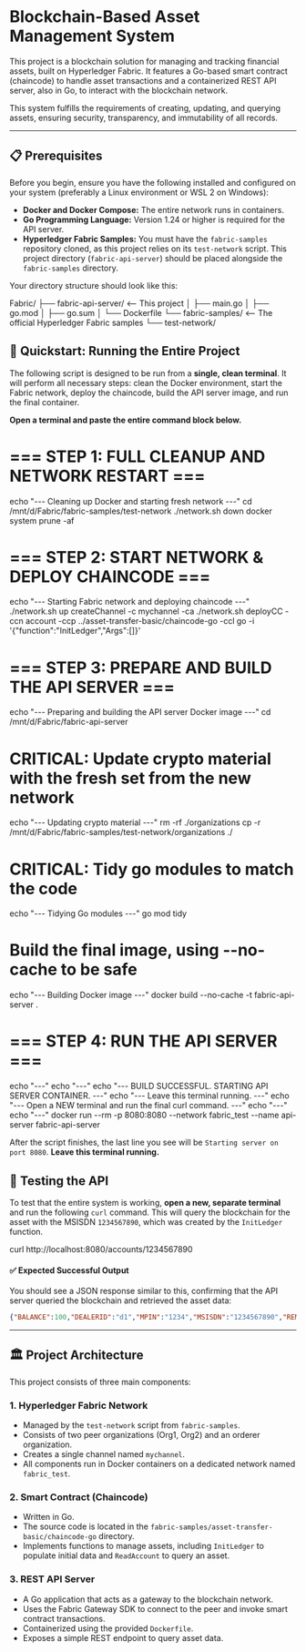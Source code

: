 
# Blockchain-Based Asset Management System

This project is a blockchain solution for managing and tracking financial assets, built on Hyperledger Fabric. It features a Go-based smart contract (chaincode) to handle asset transactions and a containerized REST API server, also in Go, to interact with the blockchain network.

This system fulfills the requirements of creating, updating, and querying assets, ensuring security, transparency, and immutability of all records.

---

## 📋 Prerequisites

Before you begin, ensure you have the following installed and configured on your system (preferably a Linux environment or WSL 2 on Windows):

* **Docker and Docker Compose:** The entire network runs in containers.
* **Go Programming Language:** Version 1.24 or higher is required for the API server.
* **Hyperledger Fabric Samples:** You must have the `fabric-samples` repository cloned, as this project relies on its `test-network` script. This project directory (`fabric-api-server`) should be placed alongside the `fabric-samples` directory.

Your directory structure should look like this:



Fabric/
├── fabric-api-server/  \<-- This project
│   ├── main.go
│   ├── go.mod
│   ├── go.sum
│   └── Dockerfile
└── fabric-samples/     \<-- The official Hyperledger Fabric samples
└── test-network/





## 🚀 Quickstart: Running the Entire Project

The following script is designed to be run from a **single, clean terminal**. It will perform all necessary steps: clean the Docker environment, start the Fabric network, deploy the chaincode, build the API server image, and run the final container.

**Open a terminal and paste the entire command block below.**


# === STEP 1: FULL CLEANUP AND NETWORK RESTART ===
echo "--- Cleaning up Docker and starting fresh network ---"
cd /mnt/d/Fabric/fabric-samples/test-network
./network.sh down
docker system prune -af

# === STEP 2: START NETWORK & DEPLOY CHAINCODE ===
echo "--- Starting Fabric network and deploying chaincode ---"
./network.sh up createChannel -c mychannel -ca
./network.sh deployCC -ccn account -ccp ../asset-transfer-basic/chaincode-go -ccl go -i '{"function":"InitLedger","Args":[]}'

# === STEP 3: PREPARE AND BUILD THE API SERVER ===
echo "--- Preparing and building the API server Docker image ---"
cd /mnt/d/Fabric/fabric-api-server

# CRITICAL: Update crypto material with the fresh set from the new network
echo "--- Updating crypto material ---"
rm -rf ./organizations
cp -r /mnt/d/Fabric/fabric-samples/test-network/organizations ./

# CRITICAL: Tidy go modules to match the code
echo "--- Tidying Go modules ---"
go mod tidy

# Build the final image, using --no-cache to be safe
echo "--- Building Docker image ---"
docker build --no-cache -t fabric-api-server .

# === STEP 4: RUN THE API SERVER ===
echo "---"
echo "---"
echo "--- BUILD SUCCESSFUL. STARTING API SERVER CONTAINER. ---"
echo "--- Leave this terminal running. ---"
echo "--- Open a NEW terminal and run the final curl command. ---"
echo "---"
echo "---"
docker run --rm -p 8080:8080 --network fabric_test --name api-server fabric-api-server


After the script finishes, the last line you see will be `Starting server on port 8080`. **Leave this terminal running.**



## 🧪 Testing the API

To test that the entire system is working, **open a new, separate terminal** and run the following `curl` command. This will query the blockchain for the asset with the MSISDN `1234567890`, which was created by the `InitLedger` function.


curl http://localhost:8080/accounts/1234567890


#### ✅ Expected Successful Output

You should see a JSON response similar to this, confirming that the API server queried the blockchain and retrieved the asset data:

```json
{"BALANCE":100,"DEALERID":"d1","MPIN":"1234","MSISDN":"1234567890","REMARKS":"Initial balance","STATUS":"active","TRANSAMOUNT":0,"TRANSTYPE":"credit"}
```

-----

## 🏛️ Project Architecture

This project consists of three main components:

### 1\. Hyperledger Fabric Network

  * Managed by the `test-network` script from `fabric-samples`.
  * Consists of two peer organizations (Org1, Org2) and an orderer organization.
  * Creates a single channel named `mychannel`.
  * All components run in Docker containers on a dedicated network named `fabric_test`.

### 2\. Smart Contract (Chaincode)

  * Written in Go.
  * The source code is located in the `fabric-samples/asset-transfer-basic/chaincode-go` directory.
  * Implements functions to manage assets, including `InitLedger` to populate initial data and `ReadAccount` to query an asset.

### 3\. REST API Server

  * A Go application that acts as a gateway to the blockchain network.
  * Uses the Fabric Gateway SDK to connect to the peer and invoke smart contract transactions.
  * Containerized using the provided `Dockerfile`.
  * Exposes a simple REST endpoint to query asset data.

